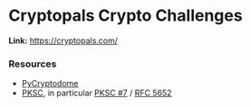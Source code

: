 # Cryptopals Crypto Challenges

**Link:** https://cryptopals.com/

### Resources

* [PyCryptodome](https://www.pycryptodome.org/en/latest/src/api.html)
* [PKSC](https://en.wikipedia.org/wiki/PKCS), in particular [PKSC #7](https://en.wikipedia.org/wiki/Cryptographic_Message_Syntax) / [RFC 5652](https://tools.ietf.org/html/rfc5652)

